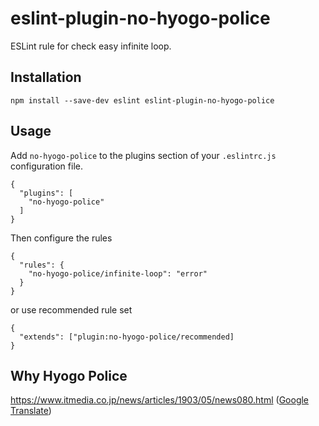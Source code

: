 # eslint-plugin-no-hyogo-police

ESLint rule for check easy infinite loop.


## Installation

```
npm install --save-dev eslint eslint-plugin-no-hyogo-police
```

## Usage

Add `no-hyogo-police` to the plugins section of your `.eslintrc.js` configuration file. 

```
{
  "plugins": [
    "no-hyogo-police"
  ]
}
```

Then configure the rules

```
{
  "rules": {
    "no-hyogo-police/infinite-loop": "error"
  }
}
```

or use recommended rule set

```
{
  "extends": ["plugin:no-hyogo-police/recommended]
}
```

## Why Hyogo Police

https://www.itmedia.co.jp/news/articles/1903/05/news080.html ([Google Translate](https://translate.google.co.jp/translate?hl=ja&sl=ja&tl=en&u=https%3A%2F%2Fwww.itmedia.co.jp%2Fnews%2Farticles%2F1903%2F05%2Fnews080.html))